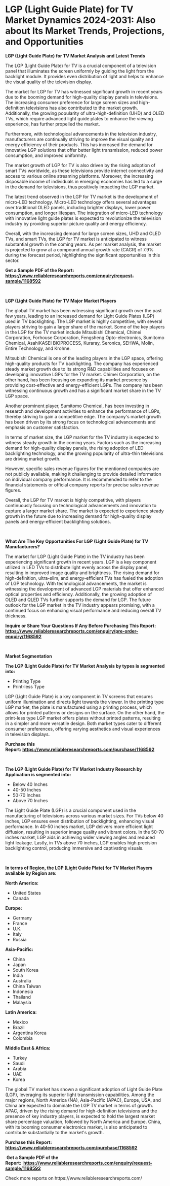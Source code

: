 <p><h1>LGP (Light Guide Plate) for TV Market Dynamics 2024-2031: Also about Its Market Trends, Projections, and Opportunities</h1></p><p><strong>LGP (Light Guide Plate) for TV Market Analysis and Latest Trends</strong></p>
<p><p>The LGP (Light Guide Plate) for TV is a crucial component of a television panel that illuminates the screen uniformly by guiding the light from the backlight module. It provides even distribution of light and helps to enhance the visual quality of the television display.</p><p>The market for LGP for TV has witnessed significant growth in recent years due to the booming demand for high-quality display panels in televisions. The increasing consumer preference for large screen sizes and high-definition televisions has also contributed to the market growth. Additionally, the growing popularity of ultra-high-definition (UHD) and OLED TVs, which require advanced light guide plates to enhance the viewing experience, has further propelled the market.</p><p>Furthermore, with technological advancements in the television industry, manufacturers are continually striving to improve the visual quality and energy efficiency of their products. This has increased the demand for innovative LGP solutions that offer better light transmission, reduced power consumption, and improved uniformity.</p><p>The market growth of LGP for TV is also driven by the rising adoption of smart TVs worldwide, as these televisions provide internet connectivity and access to various online streaming platforms. Moreover, the increasing disposable income of individuals in emerging economies has led to a surge in the demand for televisions, thus positively impacting the LGP market.</p><p>The latest trend observed in the LGP for TV market is the development of micro-LED technology. Micro-LED technology offers several advantages over traditional OLED panels, including brighter displays, lower power consumption, and longer lifespan. The integration of micro-LED technology with innovative light guide plates is expected to revolutionize the television industry by providing superior picture quality and energy efficiency.</p><p>Overall, with the increasing demand for large screen sizes, UHD and OLED TVs, and smart TVs, the LGP for TV market is anticipated to witness substantial growth in the coming years. As per market analysis, the market is projected to grow at a compound annual growth rate (CAGR) of 7.9% during the forecast period, highlighting the significant opportunities in this sector.</p></p>
<p><strong>Get a Sample PDF of the Report:&nbsp; <a href="https://www.reliableresearchreports.com/enquiry/request-sample/1168592">https://www.reliableresearchreports.com/enquiry/request-sample/1168592</a></strong></p>
<p>&nbsp;</p>
<p><strong>LGP (Light Guide Plate) for TV Major Market Players</strong></p>
<p><p>The global TV market has been witnessing significant growth over the past few years, leading to an increased demand for Light Guide Plates (LGP) used in TV backlighting. The LGP market is highly competitive, with several players striving to gain a larger share of the market. Some of the key players in the LGP for the TV market include Mitsubishi Chemical, Chimei Corporation, Forhouse Corporation, Fengsheng Opto-electronics, Sumitomo Chemical, AsahiKASEI BIOPROCESS, Kuraray, Seronics, SEHWA, Molin, Entire Technology, and Krohne.</p><p>Mitsubishi Chemical is one of the leading players in the LGP space, offering high-quality products for TV backlighting. The company has experienced steady market growth due to its strong R&D capabilities and focuses on developing innovative LGPs for the TV market. Chimei Corporation, on the other hand, has been focusing on expanding its market presence by providing cost-effective and energy-efficient LGPs. The company has been witnessing continuous growth and has a significant market share in the TV LGP space.</p><p>Another prominent player, Sumitomo Chemical, has been investing in research and development activities to enhance the performance of LGPs, thereby striving to gain a competitive edge. The company's market growth has been driven by its strong focus on technological advancements and emphasis on customer satisfaction.</p><p>In terms of market size, the LGP market for the TV industry is expected to witness steady growth in the coming years. Factors such as the increasing demand for high-quality display panels, the rising adoption of LED backlighting technology, and the growing popularity of ultra-thin televisions are driving market growth.</p><p>However, specific sales revenue figures for the mentioned companies are not publicly available, making it challenging to provide detailed information on individual company performance. It is recommended to refer to the financial statements or official company reports for precise sales revenue figures.</p><p>Overall, the LGP for TV market is highly competitive, with players continuously focusing on technological advancements and innovation to capture a larger market share. The market is expected to experience steady growth in the future due to increasing demand for high-quality display panels and energy-efficient backlighting solutions.</p></p>
<p>&nbsp;</p>
<p><strong>What Are The Key Opportunities For LGP (Light Guide Plate) for TV Manufacturers?</strong></p>
<p><p>The market for LGP (Light Guide Plate) in the TV industry has been experiencing significant growth in recent years. LGP is a key component utilized in LED TVs to distribute light evenly across the display panel, resulting in improved image quality and brightness. The rising demand for high-definition, ultra-slim, and energy-efficient TVs has fueled the adoption of LGP technology. With technological advancements, the market is witnessing the development of advanced LGP materials that offer enhanced optical properties and efficiency. Additionally, the growing adoption of OLED and QLED TVs further supports the demand for LGP. The future outlook for the LGP market in the TV industry appears promising, with a continued focus on enhancing visual performance and reducing overall TV thickness.</p></p>
<p><strong>Inquire or Share Your Questions If Any Before Purchasing This Report: <a href="https://www.reliableresearchreports.com/enquiry/pre-order-enquiry/1168592">https://www.reliableresearchreports.com/enquiry/pre-order-enquiry/1168592</a></strong></p>
<p>&nbsp;</p>
<p><strong>Market Segmentation</strong></p>
<p><strong>The LGP (Light Guide Plate) for TV Market Analysis by types is segmented into:</strong></p>
<p><ul><li>Printing Type</li><li>Print-less Type</li></ul></p>
<p><p>LGP (Light Guide Plate) is a key component in TV screens that ensures uniform illumination and directs light towards the viewer. In the printing type LGP market, the plate is manufactured using a printing process, which allows for printed patterns or designs on the surface. On the other hand, the print-less type LGP market offers plates without printed patterns, resulting in a simpler and more versatile design. Both market types cater to different consumer preferences, offering varying aesthetics and visual experiences in television displays.</p></p>
<p><strong>Purchase this Report:&nbsp;<a href="https://www.reliableresearchreports.com/purchase/1168592">https://www.reliableresearchreports.com/purchase/1168592</a></strong></p>
<p>&nbsp;</p>
<p><strong>The LGP (Light Guide Plate) for TV Market Industry Research by Application is segmented into:</strong></p>
<p><ul><li>Below 40 Inches</li><li>40-50 Inches</li><li>50-70 Inches</li><li>Above 70 Inches</li></ul></p>
<p><p>The Light Guide Plate (LGP) is a crucial component used in the manufacturing of televisions across various market sizes. For TVs below 40 inches, LGP ensures even distribution of backlighting, enhancing visual performance. In 40-50 inches market, LGP delivers more efficient light diffusion, resulting in superior image quality and vibrant colors. In the 50-70 inches market, LGP aids in achieving wider viewing angles and reduced light leakage. Lastly, in TVs above 70 inches, LGP enables high precision backlighting control, producing immersive and captivating visuals.</p></p>
<p>&nbsp;</p>
<p><strong>In terms of Region, the LGP (Light Guide Plate) for TV Market Players available by Region are:</strong></p>
<p>
    <p> <strong> North America: </strong>
        <ul>
            <li>United States</li>
            <li>Canada</li>
        </ul>
        </p> 
    <p> <strong> Europe: </strong>
        <ul>
            <li>Germany</li>
            <li>France</li>
            <li>U.K.</li>
            <li>Italy</li>
            <li>Russia</li>
        </ul>
        </p> 
    <p> <strong> Asia-Pacific: </strong>
        <ul>
            <li>China</li>
            <li>Japan</li>
            <li>South Korea</li>
            <li>India</li>
            <li>Australia</li>
            <li>China Taiwan</li>
            <li>Indonesia</li>
            <li>Thailand</li>
            <li>Malaysia</li>
        </ul>
        </p> 
    <p> <strong> Latin America: </strong>
        <ul>
            <li>Mexico</li>
            <li>Brazil</li>
            <li>Argentina Korea</li>
            <li>Colombia</li>
        </ul>
        </p> 
    <p> <strong> Middle East & Africa: </strong>
        <ul>
            <li>Turkey</li>
            <li>Saudi</li>
            <li>Arabia</li>
            <li>UAE</li>
            <li>Korea</li>
        </ul>
    </p>
    </p>
<p><p>The global TV market has shown a significant adoption of Light Guide Plate (LGP), leveraging its superior light transmission capabilities. Among the major regions, North America (NA), Asia-Pacific (APAC), Europe, USA, and China are expected to dominate the LGP TV market in terms of growth. APAC, driven by the rising demand for high-definition televisions and the presence of key industry players, is expected to hold the largest market share percentage valuation, followed by North America and Europe. China, with its booming consumer electronics market, is also anticipated to contribute substantially to the market's growth.</p></p>
<p><strong>Purchase this Report: <a href="https://www.reliableresearchreports.com/purchase/1168592">https://www.reliableresearchreports.com/purchase/1168592</a></strong></p>
<p>&nbsp;<strong>Get a Sample PDF of the Report:&nbsp;&nbsp;<a href="https://www.reliableresearchreports.com/enquiry/request-sample/1168592">https://www.reliableresearchreports.com/enquiry/request-sample/1168592</a></strong></p>
<p><strong></strong></p>
<p>Check more reports on https://www.reliableresearchreports.com/</p>